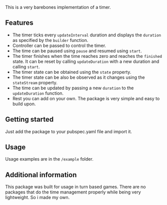 <!--
This README describes the package. If you publish this package to pub.dev,
this README's contents appear on the landing page for your package.

For information about how to write a good package README, see the guide for
[writing package pages](https://dart.dev/tools/pub/writing-package-pages).

For general information about developing packages, see the Dart guide for
[creating packages](https://dart.dev/guides/libraries/create-packages)
and the Flutter guide for
[developing packages and plugins](https://flutter.dev/to/develop-packages).
-->

This is a very barebones implementation of a timer.

## Features

- The timer ticks every `updateInterval` duration and displays the `duration` as specified by the `builder` function.
- Controller can be passed to control the timer.
- The time can be paused using `pause` and resumed using `start`.
- The timer finishes when the time reaches zero and reaches the `finished` state. It can be reset by calling `updateDuration` with a new duration and calling `start`.
- The timer state can be obtained using the `state` property.
- The timer state can be also be observed as it changes using the `stateStream` property.
- The time can be updated by passing a new `duration` to the `updateDuration` function.
- Rest you can add on your own. The package is very simple and easy to build upon.

## Getting started

Just add the package to your pubspec.yaml file and import it.

## Usage

Usage examples are in the `/example` folder.

## Additional information

This package was built for usage in turn based games.
There are no packages that do the time management properly while being very lightweight.
So i made my own.
